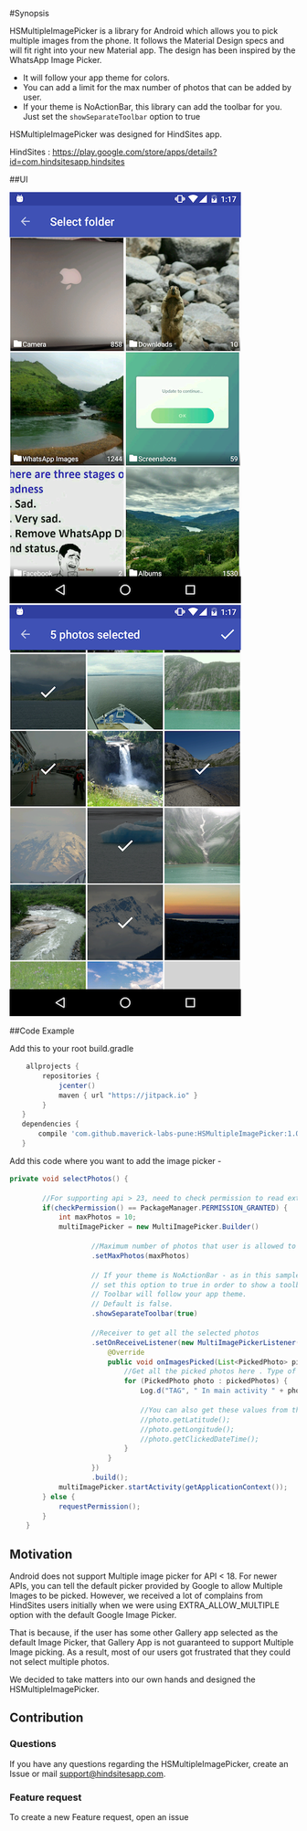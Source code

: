 #Synopsis

HSMultipleImagePicker is a library for Android which allows you to pick multiple images from the phone. It follows the Material Design specs and will fit right into your new Material app. The design has been inspired by the WhatsApp Image Picker.

- It will follow your app theme for colors.
- You can add a limit for the max number of photos that can be added by user.
- If your theme is NoActionBar, this library can add the toolbar for you. Just set the ```showSeparateToolbar``` option to true

HSMultipleImagePicker was designed for HindSites app. 

HindSites :
https://play.google.com/store/apps/details?id=com.hindsitesapp.hindsites

##UI

![Demo](Screenshot_20160816-131736.png)      ![Demo](Screenshot_20160816-131725.png)

##Code Example

Add this to your root build.gradle

```gradle
    allprojects {
        repositories {
            jcenter()
            maven { url "https://jitpack.io" }
        }
   }
   dependencies {
	   compile 'com.github.maverick-labs-pune:HSMultipleImagePicker:1.0.1'
   }

```

Add this code where you want to add the image picker -

```java
private void selectPhotos() {

        //For supporting api > 23, need to check permission to read external storage.
        if(checkPermission() == PackageManager.PERMISSION_GRANTED) {
            int maxPhotos = 10;
            multiImagePicker = new MultiImagePicker.Builder()

                    //Maximum number of photos that user is allowed to select. By default, there is no limit
                    .setMaxPhotos(maxPhotos)

                    // If your theme is NoActionBar - as in this sample app or you are hiding the bar in your activity,
                    // set this option to true in order to show a toolbar at the top.
                    // Toolbar will follow your app theme.
                    // Default is false.
                    .showSeparateToolbar(true)

                    //Receiver to get all the selected photos
                    .setOnReceiveListener(new MultiImagePickerListener() {
                        @Override
                        public void onImagesPicked(List<PickedPhoto> pickedPhotos) {
                            //Get all the picked photos here . Type of photo is PickedPhoto
                            for (PickedPhoto photo : pickedPhotos) {
                                Log.d("TAG", " In main activity " + photo.getPhotoPath());

                                //You can also get these values from the picked photos.
                                //photo.getLatitude();
                                //photo.getLongitude();
                                //photo.getClickedDateTime();
                            }
                        }
                    })
                    .build();
            multiImagePicker.startActivity(getApplicationContext());
        } else {
            requestPermission();
        }
    }
```


## Motivation

Android does not support Multiple image picker for API < 18. For newer APIs, you can tell the default picker provided by Google to allow Multiple Images to be picked. However, we received a lot of complains from HindSites users initially when we were using EXTRA_ALLOW_MULTIPLE option with the default Google Image Picker.

That is because, if the user has some other Gallery app selected as the default Image Picker, that Gallery App is not guaranteed to support Multiple Image picking. As a result, most of our users got frustrated that they could not select multiple photos. 

We decided to take matters into our own hands and designed the HSMultipleImagePicker.


## Contribution

### Questions

If you have any questions regarding the HSMultipleImagePicker, create an Issue or mail support@hindsitesapp.com.

### Feature request

To create a new Feature request, open an issue 
